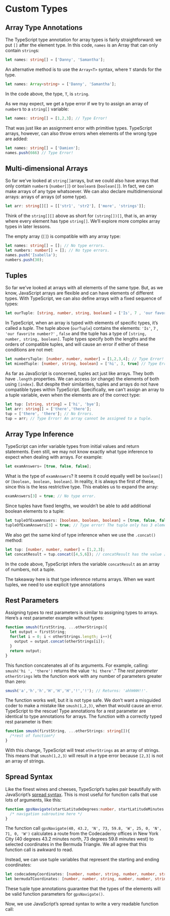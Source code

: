 # Custom Types

## Array Type Annotations

The TypeScript type annotation for array types is fairly straightforward: we put `[]` after the element type.  In this code, `names` is an Array that can only contain `string`s:

```ts
let names: string[] = ['Danny', 'Samantha'];
```

An alternative method is to use the `Array<T>` syntax, where `T` stands for the type.

```ts
let names: Array<string> = ['Danny', 'Samantha'];
```

In the code above, the type, `T`, is `string`.

As we may expect, we get a type error if we try to assign an array of `number`s to a `string[]` variable:

```ts
let names: string[] = [1,2,3]; // Type Error!
```

That was just like an assignment error with primitive types. TypeScript  arrays, however, can also throw errors when elements of the wrong type  are added:

```ts
let names: string[] = ['Damien'];
names.push(666) // Type Error!
```

## Multi-dimensional Arrays 

So far we’ve looked at `string[]`arrays, but we could also have arrays that only contain `number`s (`number[]`) or `boolean`s  (`boolean[]`). In fact, we can make arrays of any type whatsoever. We can also declare multidimensional arrays: arrays of arrays (of some type). 

```ts
let arr: string[][] = [['str1', 'str2'], ['more', 'strings']];
```

Think of the `string[][]` above as short for `(string[])[]`, that is, an array where every element has type `string[]`. We’ll explore more complex array types in later lessons.

The empty array (`[]`) is compatible with any array type: 

```ts
let names: string[] = []; // No type errors.
let numbers: number[] = []; // No type errors.
names.push('Isabella');  
numbers.push(30);
```

## Tuples

So far we’ve looked at arrays with all elements of the same type. But, as we know, JavaScript arrays  are flexible and can have elements of different types. With TypeScript,  we can also define arrays with a fixed sequence of types: 

```ts
let ourTuple: [string, number, string, boolean] = ['Is', 7 , 'our favorite number?' , false]; 
```

In TypeScript, when an array is typed with elements of specific types, it’s called a *tuple*. The tuple above (`ourTuple`) contains the elements: `'Is'`, `7` , `'our favorite number?'` , `false` and the tuple has a type of `[string, number, string, boolean]`. Tuple types specify both the lengths and the orders of compatible tuples, and will cause an error if either of these conditions are not met:

```ts
let numbersTuple: [number, number, number] = [1,2,3,4]; // Type Error! numbersTuple should only have three elements.
let mixedTuple: [number, string, boolean] = ['hi', 3, true] // Type Error! The first elements should be a number, the second a string, and the third a boolean. 
```

As far as JavaScript is concerned, tuples act just like arrays. They both have `.length` properties. We can access (or change) the elements of both using `[index]`.  But despite their similarities, tuples and arrays do not have  compatible types within TypeScript. Specifically, we can’t assign an  array to a tuple variable, even when the elements are of the  correct  type: 

```ts
let tup: [string, string] = ['hi', 'bye'];
let arr: string[] = ['there','there'];
tup = ['there', 'there']; // No Errors.
tup = arr; // Type Error! An array cannot be assigned to a tuple.
```

## Array Type Inference

TypeScript can infer variable types from initial values and return  statements. Even still, we may not know exactly what type inference to  expect when dealing with arrays. For example: 

```ts
let examAnswers= [true, false, false];
```

What is the type of `examAnswers`? It seems it could equally well be `boolean[]` or `[boolean, boolean, boolean]`. In reality, it is always the first of these, since this is the less restrictive type. This enables us to expand the array:

```ts
examAnswers[3] = true; // No type error.
```

Since tuples have fixed lengths, we wouldn’t be able to add additional boolean elements to a tuple:

```ts
let tupleOfExamAnswers: [boolean, boolean, boolean] = [true, false, false];
tupleOfExamAnswers[3] = true; // Type error! The tuple only has 3 elements.
```

We also get the same kind of type inference when we use the `.concat()` method:

```ts
let tup: [number, number, number] = [1,2,3];
let concatResult = tup.concat([4,5,6]); // concatResult has the value [1,2,3,4,5,6].
```

In the code above, TypeScript infers the variable `concatResult` as an array of numbers, not a tuple.

The takeaway here is that type inference returns arrays. When we want tuples, we need to use explicit type annotations

## Rest Parameters

Assigning types to rest parameters  is similar to assigning types to arrays. Here’s a rest parameter example without types:

```ts
function smush(firstString, ...otherStrings){
  let output = firstString;
  for(let i = 0; i < otherStrings.length; i++){
    output = output.concat(otherStrings[i]);
  }
  return output;
}
```

This function concatenates all of its arguments. For example, calling: `smush('hi ', 'there')` returns the value `'hi there'`.” The *rest parameter* `otherStrings` lets the function work with any number of parameters greater than zero: 

```ts
smush('a','h','h','H','H','H','!','!'); // Returns: 'ahhHHH!!'.
```

The function works well, but it is not type safe. We don’t want a misguided coder to make a mistake like `smush(1,2,3)`, when that would cause an error. TypeScript to the rescue! Type annotations for a rest parameter are identical to type annotations for arrays. The function with a correctly typed rest parameter is then:

```ts
function smush(firstString, ...otherStrings: string[]){
  /*rest of function*/
}
```

With this change, TypeScript will treat `otherStrings` as an array of strings. This means that  `smush(1,2,3)` will result in a type error because `[2,3]` is not an array of strings.

## Spread Syntax

Like the finest wines and cheeses, TypeScript’s tuples pair beautifully with JavaScript’s [spread syntax](https://developer.mozilla.org/en-US/docs/Web/JavaScript/Reference/Operators/Spread_syntax). This is most useful for function calls that use lots of arguments, like this: 

```ts
function gpsNavigate(startLatitudeDegrees:number, startLatitudeMinutes:number, startNorthOrSouth:string, startLongitudeDegrees: number, startLongitudeMinutes: number, startEastOrWest:string, endLatitudeDegrees:number, endLatitudeMinutes:number , endNorthOrSouth:string, endLongitudeDegrees: number, endLongitudeMinutes: number,  endEastOrWest:string) {
  /* navigation subroutine here */
}
```

The function call `gpsNavigate(40, 43.2, 'N', 73, 59.8, 'W', 25, 0, 'N', 71, 0, 'W')` calculates a route from the Codecademy offices in New York City (40  degrees  43.2 minutes north, 73 degrees 59.8 minutes west) to selected  coordinates in the Bermuda Triangle. We all agree that this function  call is awkward to read. 

Instead, we can use tuple variables that represent the starting and ending coordinates:

```ts
let codecademyCoordinates: [number, number, string, number, number, string] = [40, 43.2, 'N', 73, 59.8, 'W'];
let bermudaTCoordinates: [number, number, string, number, number, string] = [25, 0 , 'N' , 71, 0, 'W'];
```

These tuple type annotations guarantee that the types of the elements will be valid function parameters for `gpsNavigate()`.

Now, we use JavaScript’s spread syntax to write a very readable function call: